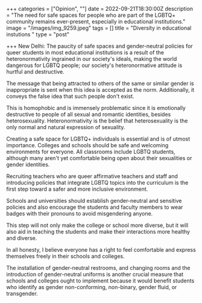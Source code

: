 +++
categories = ["Opinion", ""]
date = 2022-09-21T18:30:00Z
description = "The need for safe spaces for people who are part of the LGBTQ+ community remains ever-present, especially in educational institutions."
image = "/images/img_9259.jpeg"
tags = []
title = "Diversity in educational instutions "
type = "post"

+++
New Delhi: The paucity of safe spaces and gender-neutral policies for queer students in most educational institutions is a result of the heteronormativity ingrained in our society's ideals, making the world dangerous for LGBTQ people; our society's heteronormative attitude is hurtful and destructive.

The message that being attracted to others of the same or similar gender is inappropriate is sent when this idea is accepted as the norm. Additionally, it conveys the false idea that such people don't exist.

This is homophobic and is immensely problematic since it is emotionally destructive to people of all sexual and romantic identities, besides heterosexuality. Heteronormativity is the belief that heterosexuality is the only normal and natural expression of sexuality.

Creating a safe space for LGBTQ+ individuals is essential and is of utmost importance. Colleges and schools should be safe and welcoming environments for everyone. All classrooms include LGBTQ students, although many aren't yet comfortable being open about their sexualities or gender identities.

Recruiting teachers who are queer affirmative teachers and staff and introducing policies that integrate LGBTQ topics into the curriculum is the first step toward a safer and more inclusive environment.

Schools and universities should establish gender-neutral and sensitive policies and also encourage the students and faculty members to wear badges with their pronouns to avoid misgendering anyone.

This step will not only make the college or school more diverse, but it will also aid in teaching the students and make their interactions more healthy and diverse.

In all honesty, I believe everyone has a right to feel comfortable and express themselves freely in their schools and colleges.

The installation of gender-neutral restrooms, and changing rooms and the introduction of gender-neutral uniforms is another crucial measure that schools and colleges ought to implement because it would benefit students who identify as gender non-conforming, non-binary, gender fluid, or transgender.